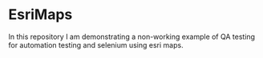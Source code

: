 # EsriMaps

In this repository I am demonstrating a non-working example of QA testing for automation testing and selenium using esri maps. 
